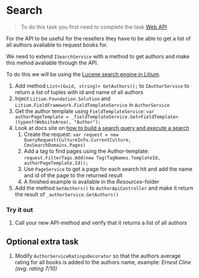 # Search

> To do this task you first need to complete the task [Web API](../Web%20API)

For the API to be useful for the resellers they have to be able to get a list of all authors avaliable to request books for.

We need to extend `ISearchService` with a method to get authors and make this mehod avaliable through the API.

To do this we will be using the [Lucene search engine in Litium](https://docs.litium.com/documentation/architecture/search).

1. Add method `List<(Guid, string)> GetAuthors();` to `IAuthorService` to return a list of tuples with id and name of all authors
1. Inject `Litium.Foundation.Solution` and `Litium.FieldFramework.FieldTemplateService` in `AuthorService`
1. Get the author template using `FieldTemplateService`: `var authorPageTemplate = _fieldTemplateService.Get<FieldTemplate>(typeof(WebsiteArea), "Author");`
1. Look at docs site on [how to build a search query and execute a search](https://docs.litium.com/documentation/architecture/search/building-a-search-query)
    1. Create the request: `var request = new QueryRequest(CultureInfo.CurrentCulture, CmsSearchDomains.Pages)`
    1. Add a tag to find pages using the Author-template: `request.FilterTags.Add(new Tag(TagNames.TemplateId, authorPageTemplate.Id));`
    1. Use `PageService` to get a page for each search hit and add the name and id of the page to the returned result
    1. A finished example is avaliable in the _Resources_-folder
1. Add the method `GetAuthors()` to `AuthorApiController` and make it return the result of `_authorService.GetAuthors()`

### Try it out

1. Call your new API-method and verify that it returns a list of all authors

## Optional extra task

1. Modify `AuthorServiceRatingsDecorator` so that the authors average rating for all books is added to the authors name, example: _Ernest Cline (avg. rating 7/10)_